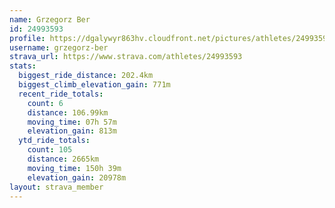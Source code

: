 ```yaml
---
name: Grzegorz Ber
id: 24993593
profile: https://dgalywyr863hv.cloudfront.net/pictures/athletes/24993593/7453165/11/large.jpg
username: grzegorz-ber
strava_url: https://www.strava.com/athletes/24993593
stats:
  biggest_ride_distance: 202.4km
  biggest_climb_elevation_gain: 771m
  recent_ride_totals:
    count: 6
    distance: 106.99km
    moving_time: 07h 57m
    elevation_gain: 813m
  ytd_ride_totals:
    count: 105
    distance: 2665km
    moving_time: 150h 39m
    elevation_gain: 20978m
layout: strava_member
--- 
```

